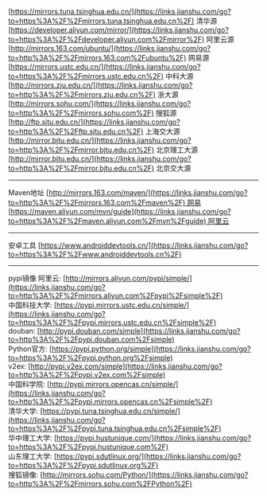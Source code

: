 [https://mirrors.tuna.tsinghua.edu.cn/](https://links.jianshu.com/go?to=https%3A%2F%2Fmirrors.tuna.tsinghua.edu.cn%2F) 清华源  
[https://developer.aliyun.com/mirror/](https://links.jianshu.com/go?to=https%3A%2F%2Fdeveloper.aliyun.com%2Fmirror%2F) 阿里云源  
[http://mirrors.163.com/ubuntu/](https://links.jianshu.com/go?to=http%3A%2F%2Fmirrors.163.com%2Fubuntu%2F) 网易源  
[https://mirrors.ustc.edu.cn/](https://links.jianshu.com/go?to=https%3A%2F%2Fmirrors.ustc.edu.cn%2F) 中科大源  
[http://mirrors.zju.edu.cn/](https://links.jianshu.com/go?to=http%3A%2F%2Fmirrors.zju.edu.cn%2F) 浙大源  
[http://mirrors.sohu.com/](https://links.jianshu.com/go?to=http%3A%2F%2Fmirrors.sohu.com%2F) 搜狐源  
[http://ftp.sjtu.edu.cn/](https://links.jianshu.com/go?to=http%3A%2F%2Fftp.sjtu.edu.cn%2F) 上海交大源  
[http://mirror.bjtu.edu.cn/](https://links.jianshu.com/go?to=http%3A%2F%2Fmirror.bjtu.edu.cn%2F) 北京理工大源  
[http://mirror.bjtu.edu.cn/](https://links.jianshu.com/go?to=http%3A%2F%2Fmirror.bjtu.edu.cn%2F) 北京交大源

---
Maven地址
[http://mirrors.163.com/maven/](https://links.jianshu.com/go?to=http%3A%2F%2Fmirrors.163.com%2Fmaven%2F) 网易  
[https://maven.aliyun.com/mvn/guide](https://links.jianshu.com/go?to=https%3A%2F%2Fmaven.aliyun.com%2Fmvn%2Fguide) 阿里云

---

安卓工具
[https://www.androiddevtools.cn/](https://links.jianshu.com/go?to=https%3A%2F%2Fwww.androiddevtools.cn%2F)

---

pypi镜像
阿里云: [http://mirrors.aliyun.com/pypi/simple/](https://links.jianshu.com/go?to=http%3A%2F%2Fmirrors.aliyun.com%2Fpypi%2Fsimple%2F)  
中国科技大学: [https://pypi.mirrors.ustc.edu.cn/simple/](https://links.jianshu.com/go?to=https%3A%2F%2Fpypi.mirrors.ustc.edu.cn%2Fsimple%2F)  
douban: [http://pypi.douban.com/simple](https://links.jianshu.com/go?to=http%3A%2F%2Fpypi.douban.com%2Fsimple)  
Python官方: [https://pypi.python.org/simple](https://links.jianshu.com/go?to=https%3A%2F%2Fpypi.python.org%2Fsimple)  
v2ex: [http://pypi.v2ex.com/simple](https://links.jianshu.com/go?to=http%3A%2F%2Fpypi.v2ex.com%2Fsimple)  
中国科学院: [http://pypi.mirrors.opencas.cn/simple/](https://links.jianshu.com/go?to=http%3A%2F%2Fpypi.mirrors.opencas.cn%2Fsimple%2F)  
清华大学: [https://pypi.tuna.tsinghua.edu.cn/simple/](https://links.jianshu.com/go?to=https%3A%2F%2Fpypi.tuna.tsinghua.edu.cn%2Fsimple%2F)  
华中理工大学: [https://pypi.hustunique.com/](https://links.jianshu.com/go?to=https%3A%2F%2Fpypi.hustunique.com%2F)  
山东理工大学: [https://pypi.sdutlinux.org/](https://links.jianshu.com/go?to=https%3A%2F%2Fpypi.sdutlinux.org%2F)  
搜狐镜像: [http://mirrors.sohu.com/Python/](https://links.jianshu.com/go?to=http%3A%2F%2Fmirrors.sohu.com%2FPython%2F)

  



